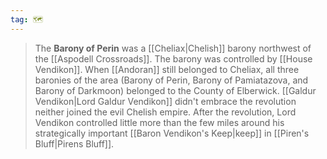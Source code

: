 ```yaml
---
tag: 🗺️
---
```

> The **Barony of Perin** was a [[Cheliax|Chelish]] barony northwest of the [[Aspodell Crossroads]]. The barony was controlled by [[House Vendikon]]. When [[Andoran]] still belonged to Cheliax, all three baronies of the area (Barony of Perin, Barony of Pamiatazova, and Barony of Darkmoon) belonged to the County of Elberwick. [[Galdur Vendikon|Lord Galdur Vendikon]] didn't embrace the revolution neither joined the evil Chelish empire. After the revolution, Lord Vendikon controlled little more than the few miles around his strategically important [[Baron Vendikon's Keep|keep]] in [[Piren's Bluff|Pirens Bluff]].







